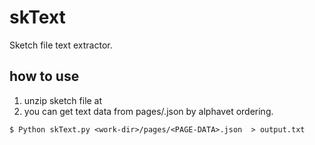 # skText
Sketch file text extractor.


## how to use

1. unzip sketch file at <work-dir>
2. you can get text data from pages/<page-data>.json by alphavet ordering.
  
```
$ Python skText.py <work-dir>/pages/<PAGE-DATA>.json  > output.txt
```
  
  




